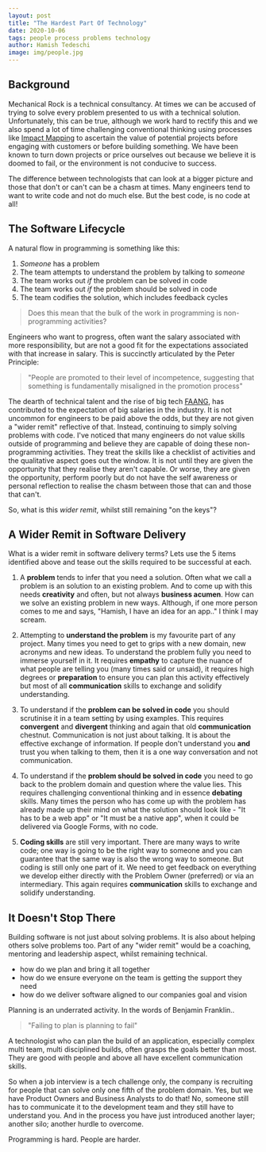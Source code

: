 ```yaml
---
layout: post
title: "The Hardest Part Of Technology"
date: 2020-10-06
tags: people process problems technology
author: Hamish Tedeschi
image: img/people.jpg
---
```


## Background

Mechanical Rock is a technical consultancy. At times we can be accused of trying to solve every problem presented to us with a technical solution. Unfortunately, this can be true, although we work hard to rectify this and we also spend a lot of time challenging conventional thinking using processes like [Impact Mapping](https://www.impactmapping.org/}) to ascertain the value of potential projects before engaging with customers or before building something. We have been known to turn down projects or price ourselves out because we believe it is doomed to fail, or the environment is not conducive to success.

The difference between technologists that can look at a bigger picture and those that don't or can't can be a chasm at times. Many engineers tend to want to write code and not do much else. But the best code, is no code at all!

## The Software Lifecycle

A natural flow in programming is something like this:

1. _Someone_ has a problem
2. The team attempts to understand the problem by talking to _someone_
3. The team works out _if_ the problem can be solved in code
4. The team works out _if_ the problem should be solved in code
5. The team codifies the solution, which includes feedback cycles

> Does this mean that the bulk of the work in programming is non-programming activities?

Engineers who want to progress, often want the salary associated with more responsibility, but are not a good fit for the expectations associated with that increase in salary. This is succinctly articulated by the Peter Principle:

> "People are promoted to their level of incompetence, suggesting that something is fundamentally misaligned in the promotion process"

The dearth of technical talent and the rise of big tech [FAANG](https://en.wikipedia.org/wiki/Big_Tech), has contributed to the expectation of big salaries in the industry. It is not uncommon for engineers to be paid above the odds, but they are not given a "wider remit" reflective of that. Instead, continuing to simply solving problems with code. I've noticed that many engineers do not value skills outside of programming and believe they are capable of doing these non-programming activities. They treat the skills like a checklist of activities and the qualitative aspect goes out the window. It is not until they are given the opportunity that they realise they aren't capable. Or worse, they are given the opportunity, perform poorly but do not have the self awareness or personal reflection to realise the chasm between those that can and those that can't.

So, what is this *wider remit*, whilst still remaining "on the keys"?

## A Wider Remit in Software Delivery

What is a wider remit in software delivery terms? Lets use the 5 items identified above and tease out the skills required to be successful at each.

1. A **problem** tends to infer that you need a solution. Often what we call a problem is an solution to an existing problem. And to come up with this needs **creativity** and often, but not always **business acumen**. How can we solve an existing problem in new ways. Although, if one more person comes to me and says, "Hamish, I have an idea for an app.." I think I may scream.

2. Attempting to **understand the problem** is my favourite part of any project. Many times you need to get to grips with a new domain, new acronyms and new ideas. To understand the problem fully you need to immerse yourself in it. It requires **empathy** to capture the nuance of what people are telling you (many times said or unsaid), it requires high degrees or **preparation** to ensure you can plan this activity effectively but most of all **communication** skills to exchange and solidify understanding.

3. To understand if the **problem can be solved in code** you should scrutinise it in a team setting by using examples. This requires **convergent** and **divergent** thinking and again that old **communication** chestnut. Communication is not just about talking. It is about the effective exchange of information. If people don't understand you **and** trust you when talking to them, then it is a one way conversation and not communication.

4. To understand if the **problem should be solved in code** you need to go back to the problem domain and question where the value lies. This requires challenging conventional thinking and in essence **debating** skills. Many times the person who has come up with the problem has already made up their mind on what the solution should look like - "It has to be a web app" or "It must be a native app", when it could be delivered via Google Forms, with no code.

5. **Coding skills** are still very important. There are many ways to write code; one way is going to be the right way to someone and you can guarantee that the same way is also the wrong way to someone. But coding is still only one part of it. We need to get feedback on everything we develop either directly with the Problem Owner (preferred) or via an intermediary. This again requires **communication** skills to exchange and solidify understanding.

## It Doesn't Stop There

Building software is not just about solving problems. It is also about helping others solve problems too. Part of any "wider remit" would be a coaching, mentoring and leadership aspect, whilst remaining technical. 

- how do we plan and bring it all together
- how do we ensure everyone on the team is getting the support they need
- how do we deliver software aligned to our companies goal and vision

Planning is an underrated activity. In the words of Benjamin Franklin.. 

> "Failing to plan is planning to fail"

A technologist who can plan the build of an application, especially complex multi team, multi disciplined builds, often grasps the goals better than most. They are good with people and above all have excellent communication skills.

So when a job interview is a tech challenge only, the company is recruiting for people that can solve only one fifth of the problem domain. Yes, but we have Product Owners and Business Analysts to do that! No, someone still has to communicate it to the development team and they still have to understand you. And in the process you have just introduced another layer; another silo; another hurdle to overcome.

Programming is hard. People are harder.